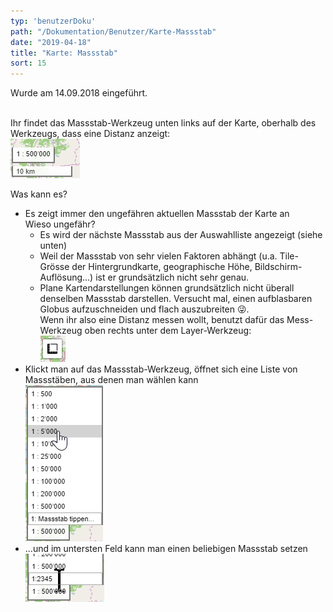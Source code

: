```yaml
---
typ: 'benutzerDoku'
path: "/Dokumentation/Benutzer/Karte-Massstab"
date: "2019-04-18"
title: "Karte: Massstab"
sort: 15
---
```


Wurde am 14.09.2018 eingeführt.<br/><br/>

Ihr findet das Massstab-Werkzeug unten links auf der Karte, oberhalb des Werkzeugs, dass eine Distanz anzeigt:<br/>
![Massstab-Werkzeug](_media/mapScale.png)<br/>

Was kann es?

- Es zeigt immer den ungefähren aktuellen Massstab der Karte an<br/>
  Wieso ungefähr?
    - Es wird der nächste Massstab aus der Auswahlliste angezeigt (siehe unten)
    - Weil der Massstab von sehr vielen Faktoren abhängt (u.a. Tile-Grösse der Hintergrundkarte, geographische Höhe, Bildschirm-Auflösung...) ist er grundsätzlich nicht sehr genau.
    - Plane Kartendarstellungen können grundsätzlich nicht überall denselben Massstab darstellen. Versucht mal, einen aufblasbaren Globus aufzuschneiden und flach auszubreiten :stuck_out_tongue_winking_eye:.<br/>
      Wenn ihr also eine Distanz messen wollt, benutzt dafür das Mess-Werkzeug oben rechts unter dem Layer-Werkzeug:<br/>
      ![Messen](_media/mapMeasure.png)
- Klickt man auf das Massstab-Werkzeug, öffnet sich eine Liste von Massstäben, aus denen man wählen kann<br/>
  ![Massstab wählen](_media/mapScaleOpen.png)
- ...und im untersten Feld kann man einen beliebigen Massstab setzen<br/>
  ![Massstab setzen](_media/mapScaleSet.png)